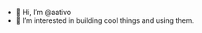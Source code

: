 - 👋 Hi, I’m @aativo
- 👀 I’m interested in building cool things and using them.

<!---
aativo/aativo is a ✨ special ✨ repository because its `README.md` (this file) appears on your GitHub profile.
You can click the Preview link to take a look at your changes.
--->
